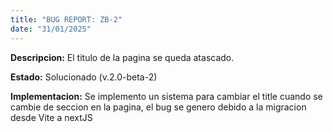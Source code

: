 ```yaml
---
title: "BUG REPORT: ZB-2"
date: "31/01/2025"
---
```


**Descripcion:** El titulo de la pagina se queda atascado.

**Estado:** Solucionado (v.2.0-beta-2)

**Implementacion:** Se implemento un sistema para cambiar el title cuando se cambie de seccion en la pagina, el bug se genero debido a la migracion desde Vite a nextJS
